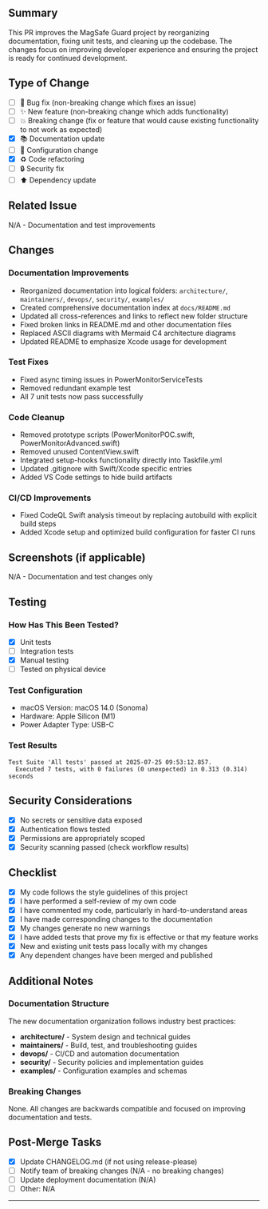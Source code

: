 ## Summary

This PR improves the MagSafe Guard project by reorganizing documentation, fixing unit tests, and cleaning up the codebase. The changes focus on improving developer experience and ensuring the project is ready for continued development.

## Type of Change

- [ ] 🐛 Bug fix (non-breaking change which fixes an issue)
- [ ] ✨ New feature (non-breaking change which adds functionality)
- [ ] 💥 Breaking change (fix or feature that would cause existing functionality to not work as expected)
- [x] 📚 Documentation update
- [ ] 🔧 Configuration change
- [x] ♻️ Code refactoring
- [ ] 🔒 Security fix
- [ ] ⬆️ Dependency update

## Related Issue

N/A - Documentation and test improvements

## Changes

### Documentation Improvements

- Reorganized documentation into logical folders: `architecture/`, `maintainers/`, `devops/`, `security/`, `examples/`
- Created comprehensive documentation index at `docs/README.md`
- Updated all cross-references and links to reflect new folder structure
- Fixed broken links in README.md and other documentation files
- Replaced ASCII diagrams with Mermaid C4 architecture diagrams
- Updated README to emphasize Xcode usage for development

### Test Fixes

- Fixed async timing issues in PowerMonitorServiceTests
- Removed redundant example test
- All 7 unit tests now pass successfully

### Code Cleanup

- Removed prototype scripts (PowerMonitorPOC.swift, PowerMonitorAdvanced.swift)
- Removed unused ContentView.swift
- Integrated setup-hooks functionality directly into Taskfile.yml
- Updated .gitignore with Swift/Xcode specific entries
- Added VS Code settings to hide build artifacts

### CI/CD Improvements

- Fixed CodeQL Swift analysis timeout by replacing autobuild with explicit build steps
- Added Xcode setup and optimized build configuration for faster CI runs

## Screenshots (if applicable)

N/A - Documentation and test changes only

## Testing

### How Has This Been Tested?

- [x] Unit tests
- [ ] Integration tests
- [x] Manual testing
- [ ] Tested on physical device

### Test Configuration

- macOS Version: macOS 14.0 (Sonoma)
- Hardware: Apple Silicon (M1)
- Power Adapter Type: USB-C

### Test Results

```text
Test Suite 'All tests' passed at 2025-07-25 09:53:12.857.
  Executed 7 tests, with 0 failures (0 unexpected) in 0.313 (0.314) seconds
```

## Security Considerations

- [x] No secrets or sensitive data exposed
- [x] Authentication flows tested
- [x] Permissions are appropriately scoped
- [x] Security scanning passed (check workflow results)

## Checklist

- [x] My code follows the style guidelines of this project
- [x] I have performed a self-review of my own code
- [x] I have commented my code, particularly in hard-to-understand areas
- [x] I have made corresponding changes to the documentation
- [x] My changes generate no new warnings
- [x] I have added tests that prove my fix is effective or that my feature works
- [x] New and existing unit tests pass locally with my changes
- [x] Any dependent changes have been merged and published

## Additional Notes

### Documentation Structure

The new documentation organization follows industry best practices:

- **architecture/** - System design and technical guides
- **maintainers/** - Build, test, and troubleshooting guides
- **devops/** - CI/CD and automation documentation
- **security/** - Security policies and implementation guides
- **examples/** - Configuration examples and schemas

### Breaking Changes

None. All changes are backwards compatible and focused on improving documentation and tests.

## Post-Merge Tasks

- [x] Update CHANGELOG.md (if not using release-please)
- [ ] Notify team of breaking changes (N/A - no breaking changes)
- [ ] Update deployment documentation (N/A)
- [ ] Other: N/A

---

<!--
Reviewer Guidelines:
1. Check security implications for all changes ✓
2. Verify no kernel extensions or privileged operations added ✓
3. Ensure TouchID/password requirements are maintained ✓
4. Confirm all authentication paths are secure ✓
-->

